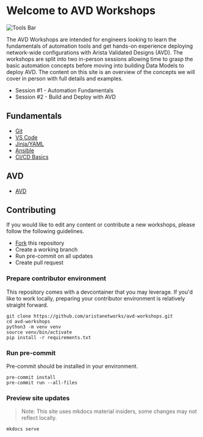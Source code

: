 # Welcome to AVD Workshops

![Tools Bar](workshops/assets/images/tools_bar_dark.png)

The AVD Workshops are intended for engineers looking to learn the fundamentals of automation tools and get hands-on experience deploying network-wide configurations with Arista Validated Designs (AVD). The workshops are split into two in-person sessions allowing time to grasp the basic automation concepts before moving into building Data Models to deploy AVD. The content on this site is an overview of the concepts we will cover in person with full details and examples.

- Session #1 - Automation Fundamentals
- Session #2 - Build and Deploy with AVD

## Fundamentals

- [Git](workshops/git.md)
- [VS Code](workshops/vscode.md)
- [Jinja/YAML](workshops/jinja-yaml.md)
- [Ansible](workshops/ansible.md)
- [CI/CD Basics](workshops/cicd-basics.md)

## AVD

- [AVD](workshops/avd.md)

## Contributing

If you would like to edit any content or contribute a new workshops, please follow the following guidelines.

- [Fork](https://github.com/aristanetworks/avd-workshops) this repository
- Create a working branch
- Run pre-commit on all updates
- Create pull request

### Prepare contributor environment

This repository comes with a devcontainer that you may leverage. If you'd like to work locally, preparing your contributor environment is relatively straight forward.

```shell
git clone https://github.com/aristanetworks/avd-workshops.git
cd avd-workshops
python3 -m venv venv
source venv/bin/activate
pip install -r requirements.txt
```

### Run pre-commit

Pre-commit should be installed in your environment.

```shell
pre-commit install
pre-commit run --all-files
```

### Preview site updates

> Note: This site uses mkdocs material insiders, some changes may not reflect locally.

```shell
mkdocs serve
```
